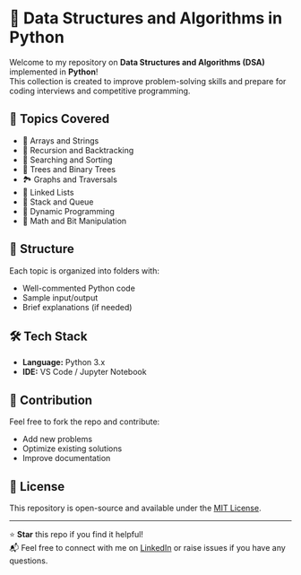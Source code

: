 # 🐍 Data Structures and Algorithms in Python

Welcome to my repository on **Data Structures and Algorithms (DSA)** implemented in **Python**!  
This collection is created to improve problem-solving skills and prepare for coding interviews and competitive programming.

## 📌 Topics Covered

- 🔢 Arrays and Strings  
- 🔁 Recursion and Backtracking  
- 🧮 Searching and Sorting  
- 🌳 Trees and Binary Trees  
- 🏞️ Graphs and Traversals  
- 🐍 Linked Lists  
- 🧱 Stack and Queue  
- 🧠 Dynamic Programming  
- 🧮 Math and Bit Manipulation

## 📂 Structure

Each topic is organized into folders with:
- Well-commented Python code  
- Sample input/output  
- Brief explanations (if needed)

## 🛠️ Tech Stack

- **Language:** Python 3.x  
- **IDE:** VS Code / Jupyter Notebook  

## 🤝 Contribution

Feel free to fork the repo and contribute:
- Add new problems
- Optimize existing solutions
- Improve documentation

## 📄 License

This repository is open-source and available under the [MIT License](LICENSE).

---

⭐ **Star** this repo if you find it helpful!  
📬 Feel free to connect with me on [LinkedIn](www.linkedin.com/in/pallavi-akolkar) or raise issues if you have any questions.

